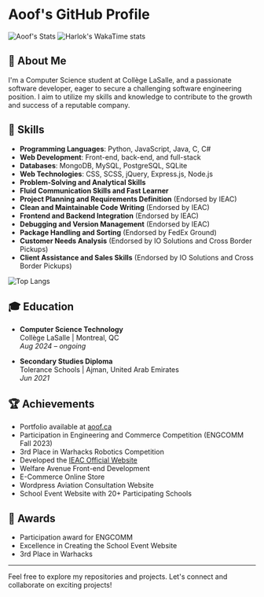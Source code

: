 # Aoof's GitHub Profile

![Aoof's Stats](https://github-readme-stats.vercel.app/api?username=aoof&show_icons=true&theme=radical)
![Harlok's WakaTime stats](https://github-readme-stats.vercel.app/api/wakatime?username=ffflabs)

## 👋 About Me
I'm a Computer Science student at Collège LaSalle, and a passionate software developer, eager to secure a challenging software engineering position. I aim to utilize my skills and knowledge to contribute to the growth and success of a reputable company.

## 🚀 Skills
- **Programming Languages**: Python, JavaScript, Java, C, C#
- **Web Development**: Front-end, back-end, and full-stack
- **Databases**: MongoDB, MySQL, PostgreSQL, SQLite
- **Web Technologies**: CSS, SCSS, jQuery, Express.js, Node.js
- **Problem-Solving and Analytical Skills**
- **Fluid Communication Skills and Fast Learner**
- **Project Planning and Requirements Definition** (Endorsed by IEAC)
- **Clean and Maintainable Code Writing** (Endorsed by IEAC)
- **Frontend and Backend Integration** (Endorsed by IEAC)
- **Debugging and Version Management** (Endorsed by IEAC)
- **Package Handling and Sorting** (Endorsed by FedEx Ground)
- **Customer Needs Analysis** (Endorsed by IO Solutions and Cross Border Pickups)
- **Client Assistance and Sales Skills** (Endorsed by IO Solutions and Cross Border Pickups)

![Top Langs](https://github-readme-stats.vercel.app/api/top-langs/?username=aoof&layout=compact&theme=radical)

## 🎓 Education
- **Computer Science Technology**  
  Collège LaSalle | Montreal, QC  
  *Aug 2024 – ongoing*

- **Secondary Studies Diploma**  
  Tolerance Schools | Ajman, United Arab Emirates  
  *Jun 2021*

## 🏆 Achievements
- Portfolio available at [aoof.ca](https://aoof.ca)
- Participation in Engineering and Commerce Competition (ENGCOMM Fall 2023)
- 3rd Place in Warhacks Robotics Competition
- Developed the [IEAC Official Website](https://ieac.ca)
- Welfare Avenue Front-end Development
- E-Commerce Online Store
- Wordpress Aviation Consultation Website
- School Event Website with 20+ Participating Schools

## 🥇 Awards
- Participation award for ENGCOMM
- Excellence in Creating the School Event Website
- 3rd Place in Warhacks

---

Feel free to explore my repositories and projects. Let's connect and collaborate on exciting projects!

